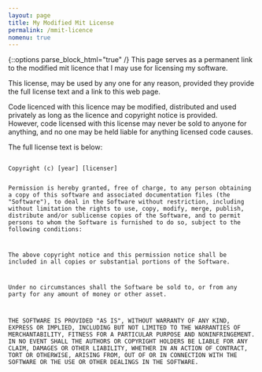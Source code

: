 ```yaml
---
layout: page
title: My Modified Mit License
permalink: /mmit-licence
nomenu: true
---
```

{::options parse_block_html="true" /}
This page serves as a permanent link to the modified mit licence that I may use for licensing my software.  
  
This license, may be used by any one for any reason, provided they provide the full license text and a link to this web page.  
  
Code licenced with this licence may be modified, distributed and used privately as long as the licence and copyright notice is provided.  
However, code licensed with this license may never be sold to anyone for anything, and no one may be held liable for anything licensed code causes.

The full license text is below: 

<code>
Copyright (c) [year] [licenser]

Permission is hereby granted, free of charge, to any person obtaining a copy
of this software and associated documentation files (the "Software"), to deal
in the Software without restriction, including without limitation the rights
to use, copy, modify, merge, publish, distribute and/or sublicense
copies of the Software, and to permit persons to whom the Software is
furnished to do so, subject to the following conditions:

The above copyright notice and this permission notice shall be included in all
copies or substantial portions of the Software.

Under no circumstances shall the Software be sold to, or from any party for
any amount of money or other asset.

THE SOFTWARE IS PROVIDED "AS IS", WITHOUT WARRANTY OF ANY KIND, EXPRESS OR
IMPLIED, INCLUDING BUT NOT LIMITED TO THE WARRANTIES OF MERCHANTABILITY,
FITNESS FOR A PARTICULAR PURPOSE AND NONINFRINGEMENT. IN NO EVENT SHALL THE
AUTHORS OR COPYRIGHT HOLDERS BE LIABLE FOR ANY CLAIM, DAMAGES OR OTHER
LIABILITY, WHETHER IN AN ACTION OF CONTRACT, TORT OR OTHERWISE, ARISING FROM,
OUT OF OR IN CONNECTION WITH THE SOFTWARE OR THE USE OR OTHER DEALINGS IN THE
SOFTWARE.</code>
